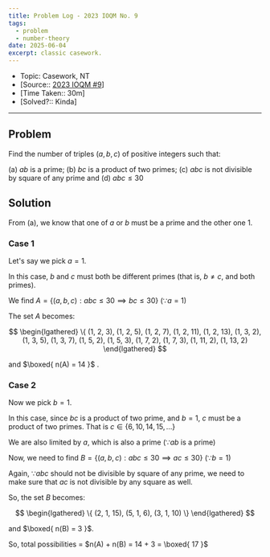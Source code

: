 ```yaml
---
title: Problem Log - 2023 IOQM No. 9
tags:
  - problem
  - number-theory
date: 2025-06-04
excerpt: classic casework.
---
```

- Topic: Casework, NT
- [Source:: [2023 IOQM #9](https://artofproblemsolving.com/wiki/index.php/2023_IOQM/Problem_9)]
- [Time Taken:: 30m]
- [Solved?:: Kinda]

---
## Problem
Find the number of triples $(a, b, c)$ of positive integers such that:

(a) $ab$ is a prime;
(b) $bc$ is a product of two primes;
(c) $abc$ is not divisible by square of any prime and
(d) $abc\leq30$ 

## Solution
From (a), we know that one of $a$ or $b$ must be a prime and the other one 1.
### Case 1
Let's say we pick $a =1$.

In this case, $b$ and $c$ must both be different primes (that is, $b \neq c$, and both primes).

We find $A = \{ (a, b, c) : abc\leq 30 \implies bc\leq 30 \}$ ($\because a = 1$)

The set $A$ becomes:

$$
\begin{lgathered}
\{ (1, 2, 3), (1, 2, 5), (1, 2, 7), (1, 2, 11), (1, 2, 13), (1, 3, 2), (1, 3, 5), (1, 3, 7), (1, 5, 2), (1, 5, 3), (1, 7, 2), (1, 7, 3), (1, 11, 2), (1, 13, 2) 
\end{lgathered}
$$

and $\boxed{ n(A) = 14 }$ .
### Case 2
Now we pick $b = 1$.

In this case, since $bc$ is a product of two prime, and $b=1$, $c$ must be a product of two primes. That is $c \in \{ 6, 10, 14, 15, \dots \}$

We are also limited by $a$, which is also a prime ($\because ab$ is a prime)

Now, we need to find $B = \{ (a, b, c) : abc \leq 30 \implies ac \leq 30 \}$ ($\because b = 1$)

Again, $\because abc$ should not be divisible by square of any prime, we need to make sure that $ac$ is not divisible by any square as well.

So, the set $B$ becomes:

$$
\begin{lgathered}
\{ (2, 1, 15), (5, 1, 6), (3, 1, 10) \}
\end{lgathered}
$$

and $\boxed{ n(B) = 3 }$.

So, total possibilities = $n(A) + n(B) = 14 + 3 = \boxed{ 17 }$
